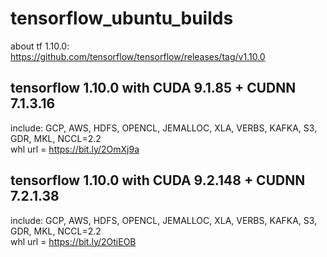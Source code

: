 # tensorflow_ubuntu_builds
about tf 1.10.0: https://github.com/tensorflow/tensorflow/releases/tag/v1.10.0


## tensorflow 1.10.0 with CUDA 9.1.85 + CUDNN 7.1.3.16
include: GCP, AWS, HDFS, OPENCL, JEMALLOC, XLA, VERBS, KAFKA, S3, GDR, MKL, NCCL=2.2<br />
whl url = https://bit.ly/2OmXj9a

## tensorflow 1.10.0 with CUDA 9.2.148 + CUDNN 7.2.1.38
include: GCP, AWS, HDFS, OPENCL, JEMALLOC, XLA, VERBS, KAFKA, S3, GDR, MKL, NCCL=2.2<br />
whl url = https://bit.ly/2OtiEOB
